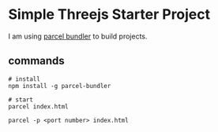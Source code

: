 # Simple Threejs Starter Project
I am using [parcel bundler](https://parceljs.org/) to build projects.

## commands
```
# install
npm install -g parcel-bundler

# start
parcel index.html

parcel -p <port number> index.html

```